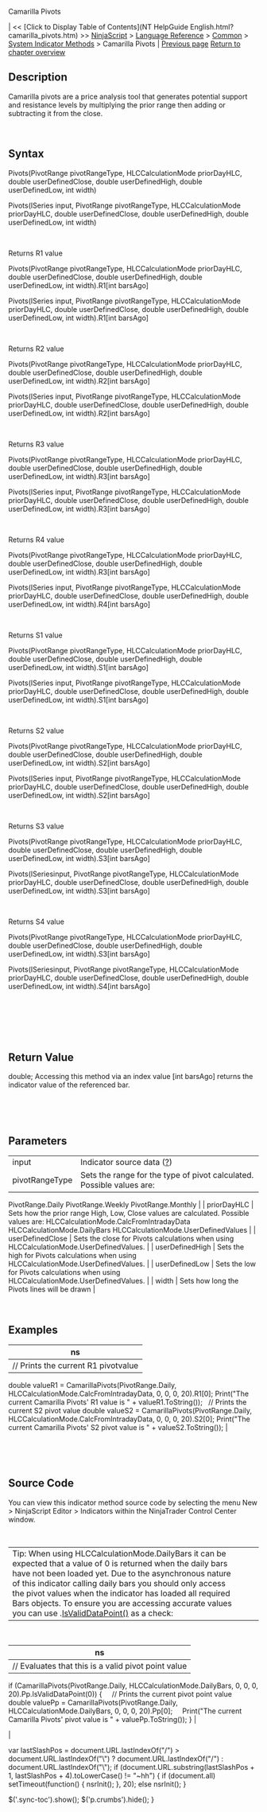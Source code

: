 ﻿










 


Camarilla Pivots







| &lt;&lt; [Click to Display Table of Contents](NT HelpGuide English.html?camarilla_pivots.htm) &gt;&gt;
 [NinjaScript](ninjascript.htm) &gt; [Language Reference](language_reference_wip.htm) &gt; [Common](common.htm) &gt; [System Indicator Methods](indicators.htm) &gt;
Camarilla Pivots | [Previous page](buysellvolume.htm)
[Return to chapter overview](indicators.htm)










Description
-----------


Camarilla pivots are a price analysis tool that generates potential support and resistance levels by multiplying the prior range then adding or subtracting it from the close.


 


Syntax
------


Pivots(PivotRange pivotRangeType, HLCCalculationMode priorDayHLC, double userDefinedClose, double userDefinedHigh, double userDefinedLow, int width)  

Pivots(ISeries<double> input, PivotRange pivotRangeType, HLCCalculationMode priorDayHLC, double userDefinedClose, double userDefinedHigh, double userDefinedLow, int width)


 


Returns R1 value  

Pivots(PivotRange pivotRangeType, HLCCalculationMode priorDayHLC, double userDefinedClose, double userDefinedHigh, double userDefinedLow, int width).R1[int barsAgo]  

Pivots(ISeries<double> input, PivotRange pivotRangeType, HLCCalculationMode priorDayHLC, double userDefinedClose, double userDefinedHigh, double userDefinedLow, int width).R1[int barsAgo]


 


Returns R2 value  

Pivots(PivotRange pivotRangeType, HLCCalculationMode priorDayHLC, double userDefinedClose, double userDefinedHigh, double userDefinedLow, int width).R2[int barsAgo]  

Pivots(ISeries<double> input, PivotRange pivotRangeType, HLCCalculationMode priorDayHLC, double userDefinedClose, double userDefinedHigh, double userDefinedLow, int width).R2[int barsAgo]


 


Returns R3 value  

Pivots(PivotRange pivotRangeType, HLCCalculationMode priorDayHLC, double userDefinedClose, double userDefinedHigh, double userDefinedLow, int width).R3[int barsAgo]  

Pivots(ISeries<double> input, PivotRange pivotRangeType, HLCCalculationMode priorDayHLC, double userDefinedClose, double userDefinedHigh, double userDefinedLow, int width).R3[int barsAgo]


 


Returns R4 value  

Pivots(PivotRange pivotRangeType, HLCCalculationMode priorDayHLC, double userDefinedClose, double userDefinedHigh, double userDefinedLow, int width).R3[int barsAgo]  

Pivots(ISeries<double> input, PivotRange pivotRangeType, HLCCalculationMode priorDayHLC, double userDefinedClose, double userDefinedHigh, double userDefinedLow, int width).R4[int barsAgo]


 


Returns S1 value  

Pivots(PivotRange pivotRangeType, HLCCalculationMode priorDayHLC, double userDefinedClose, double userDefinedHigh, double userDefinedLow, int width).S1[int barsAgo]  

Pivots(ISeries<double> input, PivotRange pivotRangeType, HLCCalculationMode priorDayHLC, double userDefinedClose, double userDefinedHigh, double userDefinedLow, int width).S1[int barsAgo]


 


Returns S2 value  

Pivots(PivotRange pivotRangeType, HLCCalculationMode priorDayHLC, double userDefinedClose, double userDefinedHigh, double userDefinedLow, int width).S2[int barsAgo]  

Pivots(ISeries<double> input, PivotRange pivotRangeType, HLCCalculationMode priorDayHLC, double userDefinedClose, double userDefinedHigh, double userDefinedLow, int width).S2[int barsAgo]


 


Returns S3 value  

Pivots(PivotRange pivotRangeType, HLCCalculationMode priorDayHLC, double userDefinedClose, double userDefinedHigh, double userDefinedLow, int width).S3[int barsAgo]  

Pivots(ISeries<double>input, PivotRange pivotRangeType, HLCCalculationMode priorDayHLC, double userDefinedClose, double userDefinedHigh, double userDefinedLow, int width).S3[int barsAgo]


 


Returns S4 value  

Pivots(PivotRange pivotRangeType, HLCCalculationMode priorDayHLC, double userDefinedClose, double userDefinedHigh, double userDefinedLow, int width).S3[int barsAgo]  

Pivots(ISeries<double>input, PivotRange pivotRangeType, HLCCalculationMode priorDayHLC, double userDefinedClose, double userDefinedHigh, double userDefinedLow, int width).S4[int barsAgo]


 


 


 


Return Value
------------


double; Accessing this method via an index value [int barsAgo] returns the indicator value of the referenced bar.


 


 


Parameters
----------




|  |  |
| --- | --- |
| input | Indicator source data ([?](valid_input_data_for_indicator.htm)) |
| pivotRangeType | Sets the range for the type of pivot calculated. Possible values are:
PivotRange.Daily
PivotRange.Weekly
PivotRange.Monthly |
| priorDayHLC | Sets how the prior range High, Low, Close values are calculated. Possible values are:
HLCCalculationMode.CalcFromIntradayData
HLCCalculationMode.DailyBars
HLCCalculationMode.UserDefinedValues |
| userDefinedClose | Sets the close for Pivots calculations when using HLCCalculationMode.UserDefinedValues. |
| userDefinedHigh | Sets the high for Pivots calculations when using HLCCalculationMode.UserDefinedValues. |
| userDefinedLow | Sets the low for Pivots calculations when using HLCCalculationMode.UserDefinedValues. |
| width | Sets how long the Pivots lines will be drawn |



 



Examples
--------




| ns |
| --- |
| // Prints the current R1 pivotvalue
double valueR1 = CamarillaPivots(PivotRange.Daily, HLCCalculationMode.CalcFromIntradayData, 0, 0, 0, 20).R1[0];
Print("The current Camarilla Pivots' R1 value is " + valueR1.ToString());
 
// Prints the current S2 pivot value
double valueS2 = CamarillaPivots(PivotRange.Daily, HLCCalculationMode.CalcFromIntradayData, 0, 0, 0, 20).S2[0];
Print("The current Camarilla Pivots' S2 pivot value is " + valueS2.ToString()); |



 


 


Source Code
-----------


You can view this indicator method source code by selecting the menu New &gt; NinjaScript Editor &gt; Indicators within the NinjaTrader Control Center window.


 




|  |  |  |
| --- | --- | --- |
| Tip: When using HLCCalculationMode.DailyBars it can be expected that a value of 0 is returned when the daily bars have not been loaded yet. Due to the asynchronous nature of this indicator calling daily bars you should only access the pivot values when the indicator has loaded all required Bars objects. To ensure you are accessing accurate values you can use .[IsValidDataPoint()](isvaliddatapoint.htm) as a check:
 


| ns |
| --- |
| // Evaluates that this is a valid pivot point value
if (CamarillaPivots(PivotRange.Daily, HLCCalculationMode.DailyBars, 0, 0, 0, 20).Pp.IsValidDataPoint(0))
{
     // Prints the current pivot point value
     double valuePp = CamarillaPivots(PivotRange.Daily, HLCCalculationMode.DailyBars, 0, 0, 0, 20).Pp[0];
     Print("The current Camarilla Pivots' pivot value is " + valuePp.ToString());
} |


 |






 
 var lastSlashPos = document.URL.lastIndexOf("/") &gt; document.URL.lastIndexOf("\\") ? document.URL.lastIndexOf("/") : document.URL.lastIndexOf("\\");
 if (document.URL.substring(lastSlashPos + 1, lastSlashPos + 4).toLowerCase() != "~hh") {
 if (document.all) setTimeout(function() {
 nsrInit();
 }, 20);
 else nsrInit();
 }
 
 
 $('.sync-toc').show();
 $('p.crumbs').hide();
 }
 
 
 



</double></double></double></double></double></double></double></double></double>